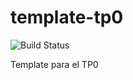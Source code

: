 # template-tp0
![Build Status](https://travis-ci.org/HikaruKirishima/template-tp0.svg?branch=master)

Template para el TP0
